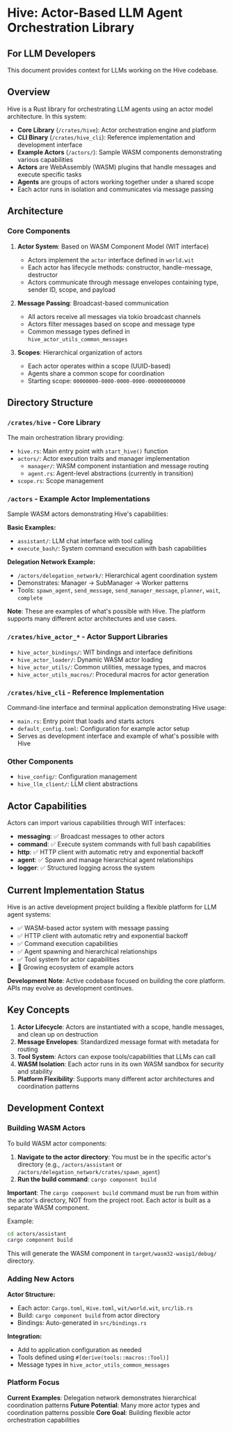 # Hive: Actor-Based LLM Agent Orchestration Library

## For LLM Developers
This document provides context for LLMs working on the Hive codebase.

## Overview
Hive is a Rust library for orchestrating LLM agents using an actor model architecture. In this system:
- **Core Library** (`/crates/hive`): Actor orchestration engine and platform
- **CLI Binary** (`/crates/hive_cli`): Reference implementation and development interface
- **Example Actors** (`/actors/`): Sample WASM components demonstrating various capabilities
- **Actors** are WebAssembly (WASM) plugins that handle messages and execute specific tasks
- **Agents** are groups of actors working together under a shared scope
- Each actor runs in isolation and communicates via message passing

## Architecture

### Core Components

1. **Actor System**: Based on WASM Component Model (WIT interface)
   - Actors implement the `actor` interface defined in `world.wit`
   - Each actor has lifecycle methods: constructor, handle-message, destructor
   - Actors communicate through message envelopes containing type, sender ID, scope, and payload

2. **Message Passing**: Broadcast-based communication
   - All actors receive all messages via tokio broadcast channels
   - Actors filter messages based on scope and message type
   - Common message types defined in `hive_actor_utils_common_messages`

3. **Scopes**: Hierarchical organization of actors
   - Each actor operates within a scope (UUID-based)
   - Agents share a common scope for coordination
   - Starting scope: `00000000-0000-0000-0000-000000000000`

## Directory Structure

### `/crates/hive` - Core Library
The main orchestration library providing:
- `hive.rs`: Main entry point with `start_hive()` function
- `actors/`: Actor execution traits and manager implementation
  - `manager/`: WASM component instantiation and message routing
  - `agent.rs`: Agent-level abstractions (currently in transition)
- `scope.rs`: Scope management

### `/actors` - Example Actor Implementations
Sample WASM actors demonstrating Hive's capabilities:

**Basic Examples:**
- `assistant/`: LLM chat interface with tool calling
- `execute_bash/`: System command execution with bash capabilities

**Delegation Network Example:**
- `/actors/delegation_network/`: Hierarchical agent coordination system
- Demonstrates: Manager → SubManager → Worker patterns
- Tools: `spawn_agent`, `send_message`, `send_manager_message`, `planner`, `wait`, `complete`

**Note**: These are examples of what's possible with Hive. The platform supports many different actor architectures and use cases.

### `/crates/hive_actor_*` - Actor Support Libraries
- `hive_actor_bindings/`: WIT bindings and interface definitions
- `hive_actor_loader/`: Dynamic WASM actor loading
- `hive_actor_utils/`: Common utilities, message types, and macros
- `hive_actor_utils_macros/`: Procedural macros for actor generation

### `/crates/hive_cli` - Reference Implementation
Command-line interface and terminal application demonstrating Hive usage:
- `main.rs`: Entry point that loads and starts actors
- `default_config.toml`: Configuration for example actor setup
- Serves as development interface and example of what's possible with Hive

### Other Components
- `hive_config/`: Configuration management
- `hive_llm_client/`: LLM client abstractions

## Actor Capabilities
Actors can import various capabilities through WIT interfaces:
- **messaging**: ✅ Broadcast messages to other actors
- **command**: ✅ Execute system commands with full bash capabilities
- **http**: ✅ HTTP client with automatic retry and exponential backoff
- **agent**: ✅ Spawn and manage hierarchical agent relationships
- **logger**: ✅ Structured logging across the system

## Current Implementation Status
Hive is an active development project building a flexible platform for LLM agent systems:
- ✅ WASM-based actor system with message passing
- ✅ HTTP client with automatic retry and exponential backoff
- ✅ Command execution capabilities
- ✅ Agent spawning and hierarchical relationships
- ✅ Tool system for actor capabilities
- 🚧 Growing ecosystem of example actors

**Development Note**: Active codebase focused on building the core platform. APIs may evolve as development continues.

## Key Concepts
1. **Actor Lifecycle**: Actors are instantiated with a scope, handle messages, and clean up on destruction
2. **Message Envelopes**: Standardized message format with metadata for routing
3. **Tool System**: Actors can expose tools/capabilities that LLMs can call
4. **WASM Isolation**: Each actor runs in its own WASM sandbox for security and stability
5. **Platform Flexibility**: Supports many different actor architectures and coordination patterns

## Development Context

### Building WASM Actors
To build WASM actor components:

1. **Navigate to the actor directory**: You must be in the specific actor's directory (e.g., `/actors/assistant` or `/actors/delegation_network/crates/spawn_agent`)
2. **Run the build command**: `cargo component build`

**Important**: The `cargo component build` command must be run from within the actor's directory, NOT from the project root. Each actor is built as a separate WASM component.

Example:
```bash
cd actors/assistant
cargo component build
```

This will generate the WASM component in `target/wasm32-wasip1/debug/` directory.

### Adding New Actors
**Actor Structure:**
- Each actor: `Cargo.toml`, `Hive.toml`, `wit/world.wit`, `src/lib.rs`
- Build: `cargo component build` from actor directory
- Bindings: Auto-generated in `src/bindings.rs`

**Integration:**
- Add to application configuration as needed
- Tools defined using `#[derive(tools::macros::Tool)]`
- Message types in `hive_actor_utils_common_messages`

### Platform Focus
**Current Examples**: Delegation network demonstrates hierarchical coordination patterns
**Future Potential**: Many more actor types and coordination patterns possible
**Core Goal**: Building flexible actor orchestration capabilities
